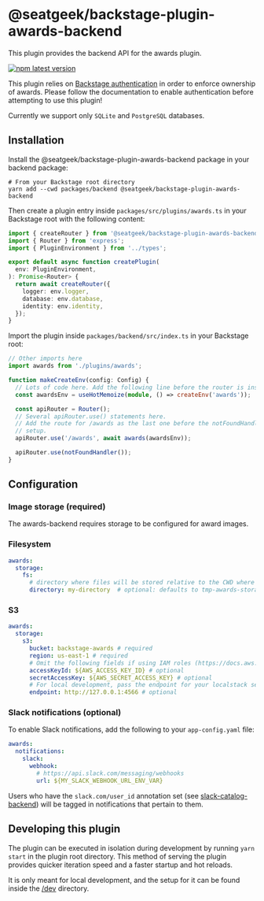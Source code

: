 # @seatgeek/backstage-plugin-awards-backend

This plugin provides the backend API for the awards plugin.

[![npm latest version](https://img.shields.io/npm/v/@seatgeek/backstage-plugin-awards-backend/latest.svg)](https://www.npmjs.com/package/@seatgeek/backstage-plugin-awards-backend)

This plugin relies on [Backstage authentication](https://backstage.io/docs/auth/)
in order to enforce ownership of awards. Please follow the documentation to
enable authentication before attempting to use this plugin!

Currently we support only `SQLite` and `PostgreSQL` databases.

## Installation

Install the @seatgeek/backstage-plugin-awards-backend package in your backend package:

```shell
# From your Backstage root directory
yarn add --cwd packages/backend @seatgeek/backstage-plugin-awards-backend
```

Then create a plugin entry inside `packages/src/plugins/awards.ts` in your
Backstage root with the following content:

```typescript
import { createRouter } from '@seatgeek/backstage-plugin-awards-backend';
import { Router } from 'express';
import { PluginEnvironment } from '../types';

export default async function createPlugin(
  env: PluginEnvironment,
): Promise<Router> {
  return await createRouter({
    logger: env.logger,
    database: env.database,
    identity: env.identity,
  });
}
```

Import the plugin inside `packages/backend/src/index.ts` in your Backstage root:

```typescript
// Other imports here
import awards from './plugins/awards';

function makeCreateEnv(config: Config) {
  // Lots of code here. Add the following line before the router is instantiated.
  const awardsEnv = useHotMemoize(module, () => createEnv('awards'));

  const apiRouter = Router();
  // Several apiRouter.use() statements here.
  // Add the route for /awards as the last one before the notFoundHandler() is
  // setup.
  apiRouter.use('/awards', await awards(awardsEnv));

  apiRouter.use(notFoundHandler());
}
```

## Configuration

### Image storage (required)

The awards-backend requires storage to be configured for award images.

### Filesystem

```yaml
awards:
  storage:
    fs:
      # directory where files will be stored relative to the CWD where the application was started
      directory: my-directory  # optional: defaults to tmp-awards-storage
```

### S3

```yaml
awards:
  storage:
    s3:
      bucket: backstage-awards # required
      region: us-east-1 # required
      # Omit the following fields if using IAM roles (https://docs.aws.amazon.com/sdk-for-javascript/v3/developer-guide/loading-node-credentials-iam.html)
      accessKeyId: ${AWS_ACCESS_KEY_ID} # optional
      secretAccessKey: ${AWS_SECRET_ACCESS_KEY} # optional
      # For local development, pass the endpoint for your localstack server
      endpoint: http://127.0.0.1:4566 # optional
```

### Slack notifications (optional)

To enable Slack notifications, add the following to your `app-config.yaml` file:

```yaml
awards:
  notifications:
    slack:
      webhook:
        # https://api.slack.com/messaging/webhooks
        url: ${MY_SLACK_WEBHOOK_URL_ENV_VAR}
```

Users who have the `slack.com/user_id` annotation set (see [slack-catalog-backend](/plugins/slack-catalog-backend/README.md)) will be tagged in notifications that pertain to them.

## Developing this plugin

The plugin can be executed in isolation during development by running
`yarn start` in the plugin root directory. This method of serving the plugin
provides quicker iteration speed and a faster startup and hot reloads.

It is only meant for local development, and the setup for it can be found
inside the [/dev](/dev) directory.
